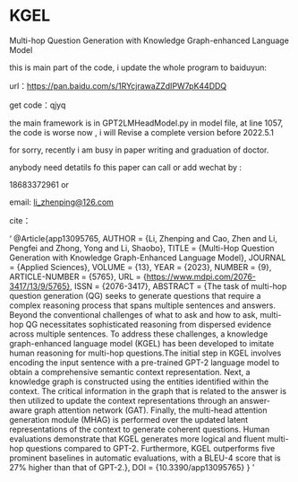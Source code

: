 # KGEL
Multi-hop Question Generation with Knowledge Graph-enhanced Language Model

this is main part of the code, i update the whole program to baiduyun:

url：https://pan.baidu.com/s/1RYcjrawaZZdIPW7pK44DDQ 

get code：qjyq 


the main framework is in GPT2LMHeadModel.py in model file, at line 1057, the code is worse now , i will Revise a complete version before 2022.5.1


for sorry, recently i am busy in paper writing and graduation of doctor.


anybody need detatils fo this paper can call or add wechat by :

18683372961
or 


email:
li_zhenping@126.com

cite：


‘
@Article{app13095765,
AUTHOR = {Li, Zhenping and Cao, Zhen and Li, Pengfei and Zhong, Yong and Li, Shaobo},
TITLE = {Multi-Hop Question Generation with Knowledge Graph-Enhanced Language Model},
JOURNAL = {Applied Sciences},
VOLUME = {13},
YEAR = {2023},
NUMBER = {9},
ARTICLE-NUMBER = {5765},
URL = {https://www.mdpi.com/2076-3417/13/9/5765},
ISSN = {2076-3417},
ABSTRACT = {The task of multi-hop question generation (QG) seeks to generate questions that require a complex reasoning process that spans multiple sentences and answers. Beyond the conventional challenges of what to ask and how to ask, multi-hop QG necessitates sophisticated reasoning from dispersed evidence across multiple sentences. To address these challenges, a knowledge graph-enhanced language model (KGEL) has been developed to imitate human reasoning for multi-hop questions.The initial step in KGEL involves encoding the input sentence with a pre-trained GPT-2 language model to obtain a comprehensive semantic context representation. Next, a knowledge graph is constructed using the entities identified within the context. The critical information in the graph that is related to the answer is then utilized to update the context representations through an answer-aware graph attention network (GAT). Finally, the multi-head attention generation module (MHAG) is performed over the updated latent representations of the context to generate coherent questions. Human evaluations demonstrate that KGEL generates more logical and fluent multi-hop questions compared to GPT-2. Furthermore, KGEL outperforms five prominent baselines in automatic evaluations, with a BLEU-4 score that is 27% higher than that of GPT-2.},
DOI = {10.3390/app13095765}
}
’



